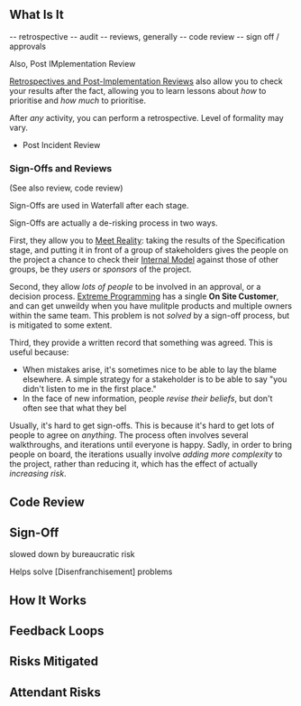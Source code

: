 ## What Is It

-- retrospective
-- audit
-- reviews, generally
-- code review
-- sign off / approvals

Also, Post IMplementation Review


[Retrospectives and Post-Implementation Reviews](Retrospective) also allow you to check your results after the fact, allowing you to learn lessons about _how_ to prioritise and _how much_ to prioritise.


After _any_ activity, you can perform a retrospective.  Level of formality may vary.  

- Post Incident Review



### Sign-Offs and Reviews

(See also review, code review)

Sign-Offs are used in Waterfall after each stage.  

Sign-Offs are actually a de-risking process in two ways.  

First, they allow you to [Meet Reality](Meeting-Reality):  taking the results of the Specification stage, and putting it in front  of a group of stakeholders gives the people on the project a chance to check their [Internal Model](Internal-Model) against those of other groups, be they _users_ or _sponsors_ of the project. 

Second, they allow _lots of people_ to be involved in an approval, or a decision process.   [Extreme Programming](Agile) has a single **On Site Customer**, and can get unweildy when you have mulitple products and multiple owners within the same team.  This problem is not _solved_ by a sign-off process, but is mitigated to some extent.  

Third, they provide a written record that something was agreed.   This is useful because:
 - When mistakes arise, it's sometimes nice to be able to lay the blame elsewhere.   A simple strategy for a stakeholder is to be able to say "you didn't listen to me in the first place."
 - In the face of new information, people _revise their beliefs_, but don't often see that what they bel

Usually, it's hard to get sign-offs.  This is because it's hard to get lots of people to agree on _anything_.  The process often involves several walkthroughs, and iterations until everyone is happy.  Sadly, in order to bring people on board, the iterations usually involve _adding more complexity_ to the project, rather than reducing it, which has the effect of actually _increasing risk_.

 
 ## Code Review
 
 ## Sign-Off
 
 
 slowed down by bureaucratic risk

 
Helps solve [Disenfranchisement] problems

## How It Works




## Feedback Loops


## Risks Mitigated




## Attendant Risks
